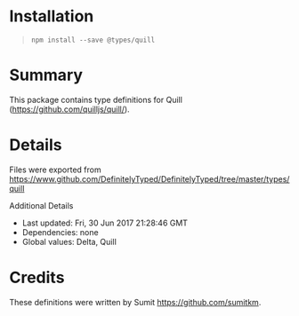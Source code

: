 # Installation
> `npm install --save @types/quill`

# Summary
This package contains type definitions for Quill (https://github.com/quilljs/quill/).

# Details
Files were exported from https://www.github.com/DefinitelyTyped/DefinitelyTyped/tree/master/types/quill

Additional Details
 * Last updated: Fri, 30 Jun 2017 21:28:46 GMT
 * Dependencies: none
 * Global values: Delta, Quill

# Credits
These definitions were written by Sumit <https://github.com/sumitkm>.
